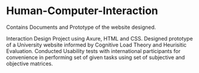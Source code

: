 # Human-Computer-Interaction
Contains Documents and Prototype of the website designed.

Interaction Design Project using Axure, HTML and CSS. 
Designed prototype of a University website informed by Cognitive Load Theory and Heurisitic Evaluation. 
Conducted Usability tests with international participants for convenience in performing set of given tasks using set of subjective and objective matrices.




